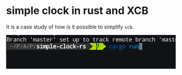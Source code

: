 # simple clock in rust and XCB
It is a case study of how is it possible to simplify `xcb`.

![Example](./example.gif)
